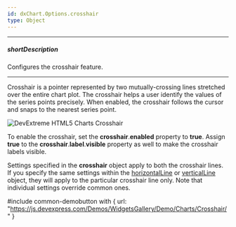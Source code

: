 ```yaml
---
id: dxChart.Options.crosshair
type: Object
---
```

---
##### shortDescription
Configures the crosshair feature.

---
Crosshair is a pointer represented by two mutually-crossing lines stretched over the entire chart plot. The crosshair helps a user identify the values of the series points precisely. When enabled, the crosshair follows the cursor and snaps to the nearest series point.

![DevExtreme HTML5 Charts Crosshair](/images/ChartJS/visual_elements/crosshair.png)

To enable the crosshair, set the **crosshair**.**enabled** property to **true**. Assign **true** to the **crosshair**.**label**.**visible** property as well to make the crosshair labels visible.

Settings specified in the **crosshair** object apply to both the crosshair lines. If you specify the same settings within the [horizontalLine](/api-reference/20%20Data%20Visualization%20Widgets/dxChart/1%20Configuration/crosshair/horizontalLine '/Documentation/ApiReference/UI_Components/dxChart/Configuration/crosshair/horizontalLine/') or [verticalLine](/api-reference/20%20Data%20Visualization%20Widgets/dxChart/1%20Configuration/crosshair/verticalLine '/Documentation/ApiReference/UI_Components/dxChart/Configuration/crosshair/verticalLine/') object, they will apply to the particular crosshair line only. Note that individual settings override common ones.

#include common-demobutton with {
    url: "https://js.devexpress.com/Demos/WidgetsGallery/Demo/Charts/Crosshair/"
}